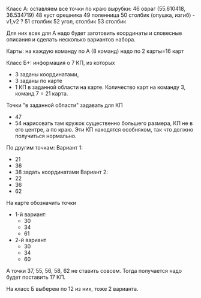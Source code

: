 Класс А: оставляем все точки по краю вырубки:
46 овраг (55.610418, 36.534719)
48 куст орешника
49 поленница
50 столбик (опушка, изгиб) - v1,v2 ?
51 столбик
52 угол, столбик
53 столбик

Для них всех для А надо будет заготовить координаты и словесные описания
и сделать несколько вариантов набора.

Карты: на каждую команду по А (8 команд) надо по 2 карты=16 карт

Класс Б+:
информация о 7 КП, из которых
- 3 заданы координатами,
- 3 заданы по карте
- 1 КП в заданной области на карте.
Количество карт на команду 3, команд 7 = 21 карта.

Точки "в заданной области" задавать для КП
- 47
- 54
нарисовать там кружок существенно большего размера, КП не в его центре, а по краю.
Эти КП находятся особняком, так что должно получиться нормально.

По другим точкам:
Вариант 1:
- 21
- 36
- 38 задать координатами
Вариант 2:
- 22
- 36
- 62

На карте обозначить точки
- 1-й вариант:
  - 30
  - 34
  - 61
- 2-й вариант
  - 30
  - 34
  - 60

А точки 37, 55, 56, 58, 62 не ставить совсем.
Тогда получается надо будет поставить 17 КП.

На класс Б выберем по 12 из них, тоже 2 варианта.
